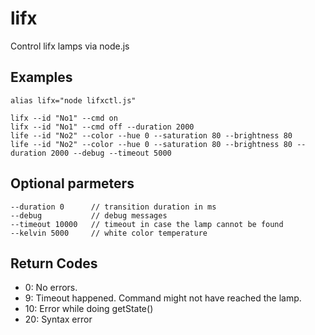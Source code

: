 # lifx

Control lifx lamps via node.js

## Examples

```
alias lifx="node lifxctl.js"

lifx --id "No1" --cmd on
lifx --id "No1" --cmd off --duration 2000
life --id "No2" --color --hue 0 --saturation 80 --brightness 80
life --id "No2" --color --hue 0 --saturation 80 --brightness 80 --duration 2000 --debug --timeout 5000
```

## Optional parmeters

```
--duration 0      // transition duration in ms
--debug           // debug messages
--timeout 10000   // timeout in case the lamp cannot be found
--kelvin 5000     // white color temperature
```

## Return Codes

* 0: No errors.
* 9: Timeout happened. Command might not have reached the lamp.
* 10: Error while doing getState()
* 20: Syntax error


